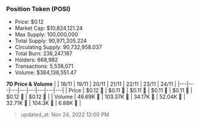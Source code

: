 
  ### Position Token (POSI)
  - Price: $0.12
  - Market Cap: $10,824,121.24
  - Max Supply: 100,000,000
  - Total Supply: 90,971,205.224
  - Circulating Supply: 90,732,958.037
  - Total Burn: 238,247.187
  - Holders: 668,982
  - Transactions: 5,538,071
  - Volume: $384,138,551.47

  **7D Price & Volume**
  | | 18&#x2F;11 | 19&#x2F;11 | 20&#x2F;11 | 21&#x2F;11 | 22&#x2F;11 | 23&#x2F;11 | 24&#x2F;11 |
  |---|---|---|---|---|---|---|---|
  | Price | $0.12 🚀 | $0.11 🔻 | $0.11 🔻 | $0.11 🔻 | $0.11 🚀 | $0.12 🚀 | $0.12 🔻 |
  | Volume | 46.69K 🔻 | 103.37K 🚀 | 34.17K 🔻 | 52.04K 🚀 | 32.71K 🔻 | 104.3K 🚀 | 6.88K 🔻 |

  > updated_at: Nov 24, 2022 12:00 PM
